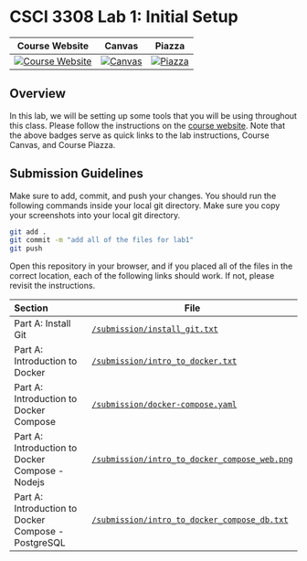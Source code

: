 # CSCI 3308 Lab 1: Initial Setup

|                                                Course Website                                                 |                                                   Canvas                                                    |                                              Piazza                                               |
| :-----------------------------------------------------------------------------------------------------------: | :---------------------------------------------------------------------------------------------------------: | :-----------------------------------------------------------------------------------------------: |
| [![Course Website](https://img.shields.io/badge/Labs-Lab1-0A4D99)](https://csci3308.pages.dev/docs/labs/lab1) | [![Canvas](https://img.shields.io/badge/Canvas-CSCI3308-CFB87C)](https://canvas.colorado.edu/courses/96969) | [![Piazza](https://img.shields.io/badge/-Piazza-3e7aab)](https://piazza.com/class/lll64nomt766ea) |

## Overview

In this lab, we will be setting up some tools that you will be using throughout this class. Please follow the instructions on the [course website](https://csci3308.pages.dev/docs/labs/lab1). Note that the above badges serve as quick links to the lab instructions, Course Canvas, and Course Piazza.

## Submission Guidelines

Make sure to add, commit, and push your changes. You should run the following commands inside your local git directory. Make sure you copy your screenshots into your local git directory.

```bash
git add .
git commit -m "add all of the files for lab1"
git push
```

Open this repository in your browser, and if you placed all of the files in the correct location, each of the following links should work. If not, please revisit the instructions.

| Section                                             | File                                                                                         |
| :-------------------------------------------------- | -------------------------------------------------------------------------------------------- |
| Part A: Install Git                                 | [`/submission/install_git.txt`](/submission/install_git.txt)                                 |
| Part A: Introduction to Docker                      | [`/submission/intro_to_docker.txt`](/submission/intro_to_docker.txt)                         |
| Part A: Introduction to Docker Compose              | [`/submission/docker-compose.yaml`](/submission/docker-compose.yaml) |
| Part A: Introduction to Docker Compose - Nodejs     | [`/submission/intro_to_docker_compose_web.png`](/submission/intro_to_docker_compose_web.png) |
| Part A: Introduction to Docker Compose - PostgreSQL | [`/submission/intro_to_docker_compose_db.txt`](/submission/intro_to_docker_compose_db.txt)   |
